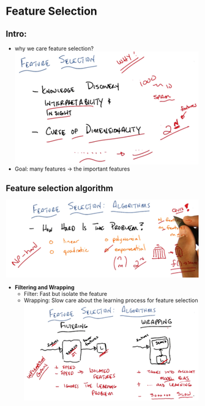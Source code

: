 # Feature Selection
## Intro: 
- why we care feature selection?
![1](https://raw.githubusercontent.com/suereey/ML7641_Fall2021_StudyNotes/main/Screenshot/UL3/1.PNG)
- Goal: many features -> the important features


## Feature selection algorithm
![02](https://raw.githubusercontent.com/suereey/ML7641_Fall2021_StudyNotes/main/Screenshot/UL3/2.PNG)
- **Filtering and Wrapping**   
    - Filter: Fast but isolate the feature
    - Wrapping: Slow care about the learning process for feature selection
![03](https://raw.githubusercontent.com/suereey/ML7641_Fall2021_StudyNotes/main/Screenshot/UL3/4.PNG)
